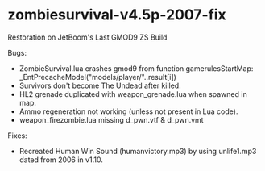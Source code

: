 # zombiesurvival-v4.5p-2007-fix
 Restoration on JetBoom's Last GMOD9 ZS Build

Bugs:
- ZombieSurvival.lua crashes gmod9 from function gamerulesStartMap: _EntPrecacheModel("models/player/"..result[i])
- Survivors don't become The Undead after killed.
- HL2 grenade duplicated with weapon_grenade.lua when spawned in map.
- Ammo regeneration not working (unless not present in Lua code).
- weapon_firezombie.lua missing d_pwn.vtf & d_pwn.vmt

Fixes:
- Recreated Human Win Sound (humanvictory.mp3) by using unlife1.mp3 dated from 2006 in v1.10.